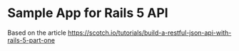 # Sample App for Rails 5 API

Based on the article https://scotch.io/tutorials/build-a-restful-json-api-with-rails-5-part-one
